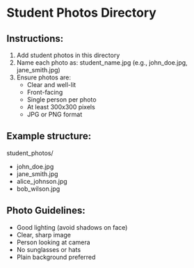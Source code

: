 # Student Photos Directory

## Instructions:
1. Add student photos in this directory
2. Name each photo as: student_name.jpg (e.g., john_doe.jpg, jane_smith.jpg)
3. Ensure photos are:
   - Clear and well-lit
   - Front-facing
   - Single person per photo
   - At least 300x300 pixels
   - JPG or PNG format

## Example structure:
student_photos/
- john_doe.jpg
- jane_smith.jpg
- alice_johnson.jpg
- bob_wilson.jpg

## Photo Guidelines:
- Good lighting (avoid shadows on face)
- Clear, sharp image
- Person looking at camera
- No sunglasses or hats
- Plain background preferred
